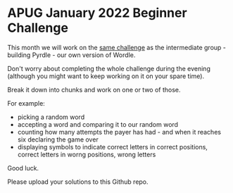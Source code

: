 # APUG January 2022 Beginner Challenge

This month we will work on the [same challenge](https://github.com/PythonAberdeen/user_group/blob/master/2022-01/intermediate/README.md) as the intermediate group - building Pyrdle - our own version of Wordle. 

Don't worry about completing the whole challenge during the evening (although you might want to keep working on it on your spare time).

Break it down into chunks and work on one or two of those. 

For example:

* picking a random word
* accepting a word and comparing it to our random word
* counting how many attempts the payer has had - and when it reaches six declaring the game over
* displaying symbols to indicate correct letters in correct positions, correct letters in worng positions, wrong letters

Good luck.

Please upload your solutions to this Github repo. 